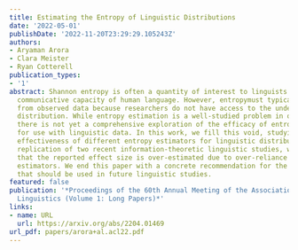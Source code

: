 ```yaml
---
title: Estimating the Entropy of Linguistic Distributions
date: '2022-05-01'
publishDate: '2022-11-20T23:29:29.105243Z'
authors:
- Aryaman Arora
- Clara Meister
- Ryan Cotterell
publication_types:
- '1'
abstract: Shannon entropy is often a quantity of interest to linguists studying the
  communicative capacity of human language. However, entropymust typically be estimated
  from observed data because researchers do not have access to the underlying probability
  distribution. While entropy estimation is a well-studied problem in other fields,
  there is not yet a comprehensive exploration of the efficacy of entropy estimators
  for use with linguistic data. In this work, we fill this void, studying the empirical
  effectiveness of different entropy estimators for linguistic distributions. In a
  replication of two recent information-theoretic linguistic studies, we find evidence
  that the reported effect size is over-estimated due to over-reliance on poor entropy
  estimators. We end this paper with a concrete recommendation for the entropy estimators
  that should be used in future linguistic studies.
featured: false
publication: '*Proceedings of the 60th Annual Meeting of the Association for Computational
  Linguistics (Volume 1: Long Papers)*'
links:
- name: URL
  url: https://arxiv.org/abs/2204.01469
url_pdf: papers/arora+al.acl22.pdf
---
```


